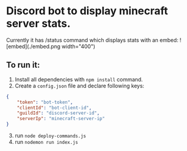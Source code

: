 # Discord bot to display minecraft server stats.

Currently it has /status command which displays stats with an embed:
![embed](./embed.png width="400")


## To run it:
1. Install all dependencies with `npm install` command.
2. Create a `config.json` file and declare following keys:
```json
{
    "token": "bot-token",
    "clientId": "bot-client-id",
    "guildId": "discord-server-id",
    "serverIp": "minecraft-server-ip"
}
```
3. run `node deploy-commands.js`
4. run `nodemon run index.js`
